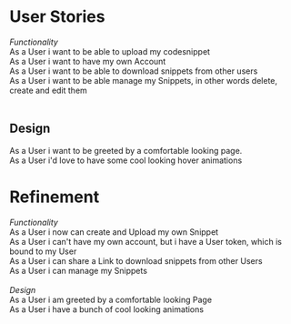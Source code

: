 # User Stories

*Functionality*<br>
As a User i want to be able to upload my codesnippet <br>
As a User i want to have my own Account<br>
As a User i want to be able to download snippets from other users<br>
As a User i want to be able manage my Snippets, in other words delete, create and edit them<br>
<br>
## Design
As a User i want to be greeted by a comfortable looking page.<br>
As a User i'd love to have some cool looking hover animations<br>

# Refinement

*Functionality*<br>
As a User i now can create and Upload my own Snippet<br>
As a User i can't have my own account, but i have a User token, which is bound to my User<br>
As a User i can share a Link to download snippets from other Users<br>
As a User i can manage my Snippets<br>
<br>
*Design*<br>
As a User i am greeted by a comfortable looking Page<br>
As a User i have a bunch of cool looking animations<br>
